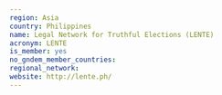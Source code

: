 ```yaml
---
region: Asia
country: Philippines
name: Legal Network for Truthful Elections (LENTE) 
acronym: LENTE
is_member: yes
no_gndem_member_countries: 
regional_network: 
website: http://lente.ph/
---
```

